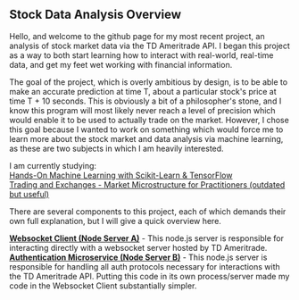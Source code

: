 ## Stock Data Analysis Overview

Hello, and welcome to the github page for my most recent project, an analysis of stock market data via the TD Ameritrade API. I began this project as a way to both start learning how to interact with real-world, real-time data, and get my feet wet working with financial information.
<br>

The goal of the project, which is overly ambitious by design, is to be able to make an accurate prediction at time T, about a particular stock's price at time T + 10 seconds. This is obviously a bit of a philosopher's stone, and I know this program will most likely never reach a level of precision which would enable it to be used to actually trade on the market. However, I chose this goal because I wanted to work on something which would force me to learn more about the stock market and data analysis via machine learning, as these are two subjects in which I am heavily interested.

I am currently studying:
<br>
[<ins>Hands-On Machine Learning with Scikit-Learn & TensorFlow</ins>](https://www.amazon.com/gp/product/1491962291/ref=ppx_yo_dt_b_asin_title_o03_s00?ie=UTF8&psc=1)
<br>
[<ins>Trading and Exchanges - Market Microstructure for Practitioners (outdated but useful)</ins>](https://www.amazon.com/Trading-Exchanges-Market-Microstructure-Practitioners/dp/0195144708)

There are several components to this project, each of which demands their own full explanation, but I will give a quick overview here.


[**Websocket Client (Node Server A)**](www.google.com) - This node.js server is responsible for interacting directly with a websocket server hosted by TD Ameritrade.
<br>
[**Authentication Microservice (Node Server B)**](www.google.com) - This node.js server is responsible for handling all auth protocols necessary for interactions with the TD Ameritrade API. Putting this code in its own process/server made my code in the Websocket Client substantially simpler.


